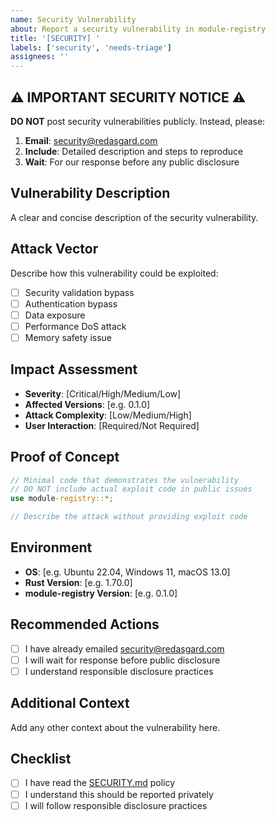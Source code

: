 ```yaml
---
name: Security Vulnerability
about: Report a security vulnerability in module-registry
title: '[SECURITY] '
labels: ['security', 'needs-triage']
assignees: ''
---
```


## ⚠️ IMPORTANT SECURITY NOTICE ⚠️

**DO NOT** post security vulnerabilities publicly. Instead, please:

1. **Email**: security@redasgard.com
2. **Include**: Detailed description and steps to reproduce
3. **Wait**: For our response before any public disclosure

## Vulnerability Description
A clear and concise description of the security vulnerability.

## Attack Vector
Describe how this vulnerability could be exploited:
- [ ] Security validation bypass
- [ ] Authentication bypass
- [ ] Data exposure
- [ ] Performance DoS attack
- [ ] Memory safety issue

## Impact Assessment
- **Severity**: [Critical/High/Medium/Low]
- **Affected Versions**: [e.g. 0.1.0]
- **Attack Complexity**: [Low/Medium/High]
- **User Interaction**: [Required/Not Required]

## Proof of Concept
```rust
// Minimal code that demonstrates the vulnerability
// DO NOT include actual exploit code in public issues
use module-registry::*;

// Describe the attack without providing exploit code
```

## Environment
- **OS**: [e.g. Ubuntu 22.04, Windows 11, macOS 13.0]
- **Rust Version**: [e.g. 1.70.0]
- **module-registry Version**: [e.g. 0.1.0]

## Recommended Actions
- [ ] I have already emailed security@redasgard.com
- [ ] I will wait for response before public disclosure
- [ ] I understand responsible disclosure practices

## Additional Context
Add any other context about the vulnerability here.

## Checklist
- [ ] I have read the [SECURITY.md](SECURITY.md) policy
- [ ] I understand this should be reported privately
- [ ] I will follow responsible disclosure practices
